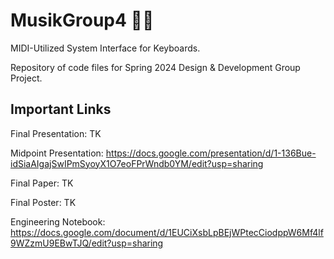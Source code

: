 # MusikGroup4 🎹🎶

MIDI-Utilized System Interface for Keyboards.

Repository of code files for Spring 2024 Design & Development Group Project.

## Important Links

Final Presentation: TK

Midpoint Presentation: https://docs.google.com/presentation/d/1-136Bue-idSiaAIgajSwIPmSyoyX1O7eoFPrWndb0YM/edit?usp=sharing

Final Paper: TK

Final Poster: TK

Engineering Notebook: https://docs.google.com/document/d/1EUCiXsbLpBEjWPtecCiodppW6Mf4lf9WZzmU9EBwTJQ/edit?usp=sharing